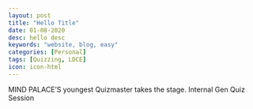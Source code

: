 ```yaml
---
layout: post
title: "Hello Title"
date: 01-08-2020
desc: hello desc
keywords: "website, blog, easy"
categories: [Personal]
tags: [Quizzing, LDCE]
icon: icon-html
---
```


MIND PALACE’S youngest Quizmaster takes the stage. Internal Gen Quiz Session